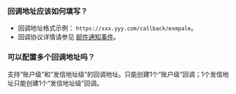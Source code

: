 [](id:que1) 
### 回调地址应该如何填写？
- 回调地址格式示例： `https://xxx.yyy.com/callback/exmpale`。
- 回调协议详情请参见 [邮件通知事件](https://intl.cloud.tencent.com/document/product/1084/39492)。

[](id:que2) 
### 可以配置多个回调地址吗？
支持“账户级”和“发信地址级”的回调地址。只能创建1个“账户级”回调；1个发信地址只能创建1个“发信地址级”回调。
